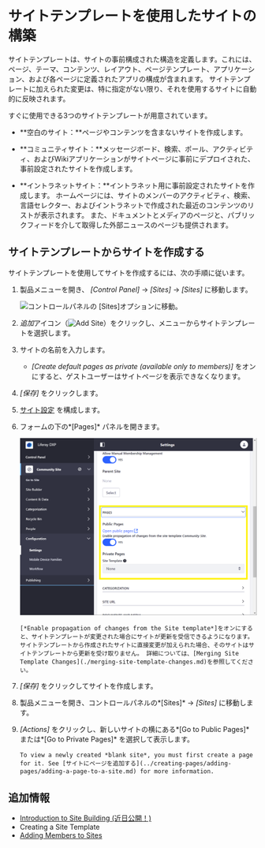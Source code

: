 # サイトテンプレートを使用したサイトの構築

サイトテンプレートは、サイトの事前構成された構造を定義します。これには、ページ、テーマ、コンテンツ、レイアウト、ページテンプレート、アプリケーション、および各ページに定義されたアプリの構成が含まれます。 サイトテンプレートに加えられた変更は、特に指定がない限り、それを使用するサイトに自動的に反映されます。

すぐに使用できる3つのサイトテンプレートが用意されています。

  - **空白のサイト：**ページやコンテンツを含まないサイトを作成します。

  - **コミュニティサイト：**メッセージボード、検索、ポール、アクティビティ、およびWikiアプリケーションがサイトページに事前にデプロイされた、事前設定されたサイトを作成します。

  - **イントラネットサイト：**イントラネット用に事前設定されたサイトを作成します。 ホームページには、サイトのメンバーのアクティビティ、検索、言語セレクター、およびイントラネットで作成された最近のコンテンツのリストが表示されます。 また、ドキュメントとメディアのページと、パブリックフィードを介して取得した外部ニュースのページも提供されます。

## サイトテンプレートからサイトを作成する

サイトテンプレートを使用してサイトを作成するには、次の手順に従います。

1.  製品メニューを開き、 *[Control Panel]* → *[Sites]* → *[Sites]* に移動します。

    ![コントロールパネルの [Sites]オプションに移動。](./building-sites-with-site-templates/images/03.png)

2.  *追加*アイコン（![Add Site](../../images/icon-add.png)）をクリックし、メニューからサイトテンプレートを選択します。

3.  サイトの名前を入力します。

      - *[Create default pages as private (available only to members)]* をオンにすると、ゲストユーザーはサイトページを表示できなくなります。

4.  *[保存]* をクリックします。

5.  [サイト設定](../site-settings/README.rst) を構成します。

6.  フォームの下の*[Pages]* パネルを開きます。

    ![サイト構成ページのドロップダウンを展開し、サイトテンプレートのオプションを表示。](building-sites-with-site-templates/images/04.png)

    ```{note}
    [*Enable propagation of changes from the Site template*]をオンにすると、サイトテンプレートが変更された場合にサイトが更新を受信できるようになります。 サイトテンプレートから作成されたサイトに直接変更が加えられた場合、そのサイトはサイトテンプレートから更新を受け取りません。 詳細については、[Merging Site Template Changes](./merging-site-template-changes.md)を参照してください。
    ```

7.  *[保存]* をクリックしてサイトを作成します。

8.  製品メニューを開き、コントロールパネルの*[Sites]* → *[Sites]* に移動します。

9.  *[Actions]* をクリックし、新しいサイトの横にある*[Go to Public Pages]* または*[Go to Private Pages]* を選択して表示します。

    ```{tip}
    To view a newly created *blank site*, you must first create a page for it. See [サイトにページを追加する](../creating-pages/adding-pages/adding-a-page-to-a-site.md) for more information.
    ```

## 追加情報

  - [Introduction to Site Building (近日公開！)](../introduction-to-site-building.md)
  - Creating a Site Template
  - [Adding Members to Sites](./adding-members-to-sites.md)
